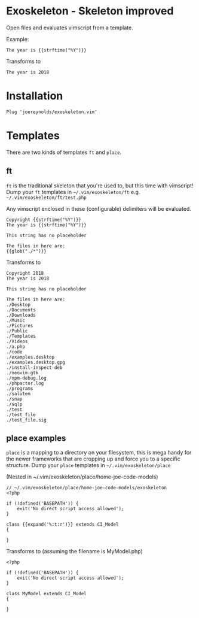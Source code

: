 
# Exoskeleton - Skeleton improved

Open files and evaluates vimscript from a template.

Example:

```
The year is {{strftime("%Y")}}
```

Transforms to

```
The year is 2018
```

# Installation

```
Plug 'joereynolds/exoskeleton.vim'
```

# Templates

There are two kinds of templates `ft` and `place`.

## ft

`ft` is the traditional skeleton that you're used to, but this time with vimscript!
     Dump your `ft` templates in `~/.vim/exoskeleton/ft` e.g. `~/.vim/exoskeleton/ft/test.php`

Any vimscript enclosed in these (configurable) delimiters will be evaluated.

```
Copyright {{strftime("%Y")}}
The year is {{strftime("%Y")}}

This string has no placeholder

The files in here are: 
{{glob("./*")}}
```
Transforms to
```
Copyright 2018
The year is 2018

This string has no placeholder

The files in here are:
./Desktop
./Documents
./Downloads
./Music
./Pictures
./Public
./Templates
./Videos
./a.php
./code
./examples.desktop
./examples.desktop.gpg
./install-inspect-deb
./neovim-gtk
./npm-debug.log
./phpactor.log
./programs
./salutem
./snap
./sqlp
./test
./test_file
./test_file.sig
```

## place examples

`place` is a mapping to a directory on your filesystem, this is mega handy for the newer
         frameworks that are cropping up and force you to a specific structure.
         Dump your `place` templates in `~/.vim/exoskeleton/place`


(Nested in ~/.vim/exoskeleton/place/home-joe-code-models)

```
// ~/.vim/exoskeleton/place/home-joe-code-models/exoskeleton
<?php

if (!defined('BASEPATH')) {
    exit('No direct script access allowed');
}

class {{expand('%:t:r')}} extends CI_Model
{

}
```

Transforms to 
(assuming the filename is MyModel.php)

```
<?php

if (!defined('BASEPATH')) {
    exit('No direct script access allowed');
}

class MyModel extends CI_Model
{

}
```
